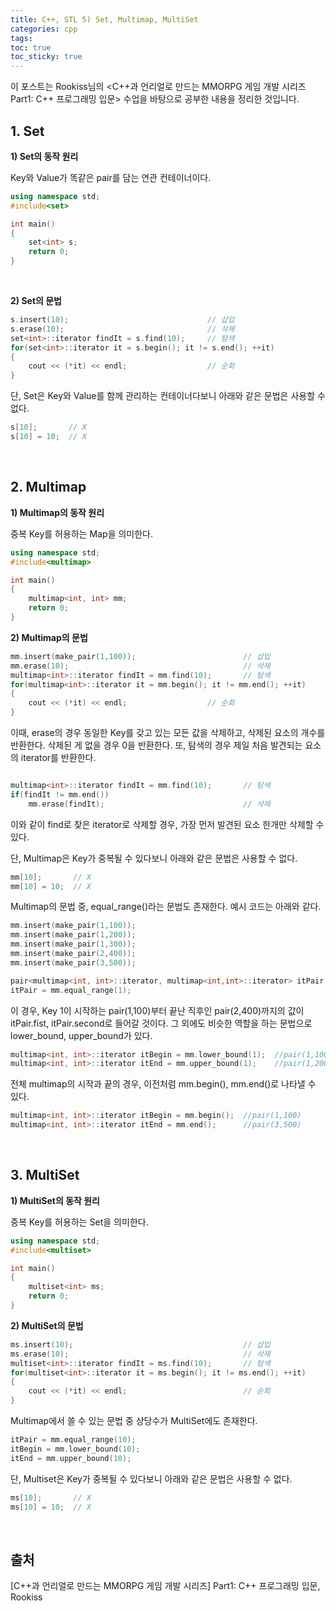 ```yaml
---
title: C++, STL 5) Set, Multimap, MultiSet
categories: cpp
tags: 
toc: true
toc_sticky: true
---
```


이 포스트는 Rookiss님의 \<C++과 언리얼로 만드는 MMORPG 게임 개발 시리즈 Part1: C++ 프로그래밍 입문> 수업을 바탕으로 공부한 내용을 정리한 것입니다. 
## **1. Set**

**1) Set의 동작 원리**

Key와 Value가 똑같은 pair를 담는 연관 컨테이너이다. 

```c++
using namespace std;
#include<set>

int main()
{
    set<int> s;
    return 0;
}
```

<br/>

**2) Set의 문법**

```c++
s.insert(10);                               // 삽입
s.erase(10);                                // 삭제
set<int>::iterator findIt = s.find(10);     // 탐색
for(set<int>::iterator it = s.begin(); it != s.end(); ++it)
{
    cout << (*it) << endl;                  // 순회
}
```
단, Set은 Key와 Value를 함께 관리하는 컨테이너다보니 아래와 같은 문법은 사용할 수 없다. 

```c++
s[10];       // X
s[10] = 10;  // X
```
<br/>

## **2. Multimap**

**1) Multimap의 동작 원리**

중복 Key를 허용하는 Map을 의미한다. 

```c++
using namespace std;
#include<multimap>

int main()
{
    multimap<int, int> mm;
    return 0;
}
```

**2) Multimap의 문법**

```c++
mm.insert(make_pair(1,100));                        // 삽입
mm.erase(10);                                       // 삭제
multimap<int>::iterator findIt = mm.find(10);       // 탐색
for(multimap<int>::iterator it = mm.begin(); it != mm.end(); ++it)
{
    cout << (*it) << endl;                  // 순회
}
```
이때, erase의 경우 동일한 Key를 갖고 있는 모든 값을 삭제하고, 삭제된 요소의 개수를 반환한다. 삭제된 게 없을 경우 0을 반환한다. 또, 탐색의 경우 제일 처음 발견되는 요소의 iterator를 반환한다. 

```c++

multimap<int>::iterator findIt = mm.find(10);       // 탐색
if(findIt != mm.end())
    mm.erase(findIt);                               // 삭제
```

이와 같이 find로 찾은 iterator로 삭제할 경우, 가장 먼저 발견된 요소 한개만 삭제할 수 있다. 

단, Multimap은 Key가 중복될 수 있다보니 아래와 같은 문법은 사용할 수 없다. 

```c++
mm[10];       // X
mm[10] = 10;  // X
```

Multimap의 문법 중, equal_range()라는 문법도 존재한다. 예시 코드는 아래와 같다. 

```c++
mm.insert(make_pair(1,100));
mm.insert(make_pair(1,200));
mm.insert(make_pair(1,300));
mm.insert(make_pair(2,400));
mm.insert(make_pair(3,500));

pair<multimap<int, int>::iterator, multimap<int,int>::iterator> itPair;
itPair = mm.equal_range(1);
```
이 경우, Key 1이 시작하는 pair(1,100)부터 끝난 직후인 pair(2,400)까지의 값이 itPair.fist, itPair.second로 들어갈 것이다. 그 외에도 비슷한 역할을 하는 문법으로 lower_bound, upper_bound가 있다. 

```c++
multimap<int, int>::iterator itBegin = mm.lower_bound(1);  //pair(1,100)
multimap<int, int>::iterator itEnd = mm.upper_bound(1);    //pair(1,200)
```

전체 multimap의 시작과 끝의 경우, 이전처럼 mm.begin(), mm.end()로 나타낼 수 있다. 

```c++
multimap<int, int>::iterator itBegin = mm.begin();  //pair(1,100)
multimap<int, int>::iterator itEnd = mm.end();      //pair(3,500)
```
<br/>

## **3. MultiSet**

**1) MultiSet의 동작 원리**

중복 Key를 허용하는 Set을 의미한다. 

```c++
using namespace std;
#include<multiset>

int main()
{
    multiset<int> ms;
    return 0;
}
```

**2) MultiSet의 문법**

```c++
ms.insert(10);                                      // 삽입
ms.erase(10);                                       // 삭제
multiset<int>::iterator findIt = ms.find(10);       // 탐색
for(multiset<int>::iterator it = ms.begin(); it != ms.end(); ++it)
{
    cout << (*it) << endl;                          // 순회
}
```
Multimap에서 쓸 수 있는 문법 중 상당수가 MultiSet에도 존재한다. 

```c++
itPair = mm.equal_range(10);
itBegin = mm.lower_bound(10);  
itEnd = mm.upper_bound(10);    
```
단, Multiset은 Key가 중복될 수 있다보니 아래와 같은 문법은 사용할 수 없다. 

```c++
ms[10];       // X
ms[10] = 10;  // X
```
<br/>

## **출처**

[C++과 언리얼로 만드는 MMORPG 게임 개발 시리즈] Part1: C++ 프로그래밍 입문, Rookiss
